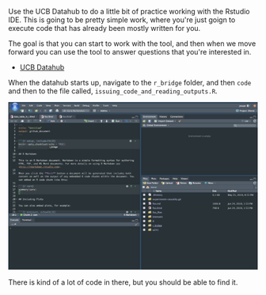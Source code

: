 Use the UCB Datahub to do a little bit of practice working with the Rstudio IDE. This is going to be pretty simple work, where you're just goign to execute code that has already been mostly written for you. 

The goal is that you can start to work with the tool, and then when we move forward you can use the tool to answer questions that you're interested in. 

- [UCB Datahub](https://r.datahub.berkeley.edu/hub/user-redirect/git-pull?repo=https%3A%2F%2Fgithub.com%2FUCB-MIDS%2Fr_bridge&urlpath=rstudio%2F&branch=master)

When the datahub starts up, navigate to the `r_bridge` folder, and then `code` and then to the file called, `issuing_code_and_reading_outputs.R`. 

![](./images/r_bridge_datahub.png)

There is kind of a lot of code in there, but you should be able to find it. 

